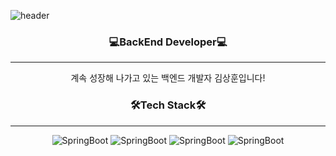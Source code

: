 ![header](https://capsule-render.vercel.app/api?type=waving&color=100F0F&height=200&section=header&text=몰입%20하는%20개발자&fontSize=50&fontColor=38E54D&animation=twinkling)
<h3 align="center"><b>💻BackEnd Developer💻 </b></h3>
<hr>
<p align="center" >계속 성장해 나가고 있는 백엔드 개발자 김상훈입니다!</p>
<h3 align="center"><b>🛠Tech Stack🛠 </b></h3>
<hr>
<div align="center">
<img alt="SpringBoot" src ="https://img.shields.io/badge/Spring Boot-82CD47?&style=for-the-badge&logo=SpringBoot&logoColor=white"/>
<img alt="SpringBoot" src ="https://img.shields.io/badge/My SQL-4169E1?&style=for-the-badge&logo=MySQL&logoColor=white"/>
<img alt="SpringBoot" src ="https://img.shields.io/badge/Spring Data JPA-82CD4?&style=for-the-badge&logo=SpringDataJPA&logoColor=white"/>
<img alt="SpringBoot" src ="https://img.shields.io/badge/JAVA-82CD4?&style=for-the-badge&logo=JAVAA&logoColor=white"/>
</div>
